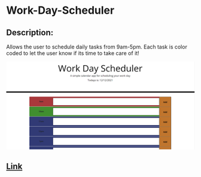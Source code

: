 # Work-Day-Scheduler
## Description:
Allows the user to schedule daily tasks from 9am-5pm. Each task is color coded to let the user know if its time to take care of it!

![](screenshot.png) 
## [Link](https://chriskurz098.github.io/Work-Day-Scheduler/)

